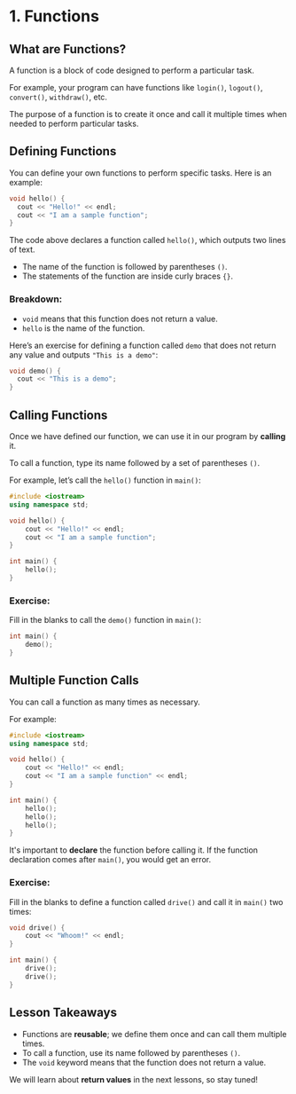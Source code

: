 # 1. Functions

## What are Functions?
A function is a block of code designed to perform a particular task.

For example, your program can have functions like `login()`, `logout()`, `convert()`, `withdraw()`, etc.

The purpose of a function is to create it once and call it multiple times when needed to perform particular tasks.

## Defining Functions
You can define your own functions to perform specific tasks. Here is an example:

```cpp
void hello() {
  cout << "Hello!" << endl;
  cout << "I am a sample function";
}
```

The code above declares a function called `hello()`, which outputs two lines of text.

- The name of the function is followed by parentheses `()`.
- The statements of the function are inside curly braces `{}`.

### Breakdown:
- `void` means that this function does not return a value.
- `hello` is the name of the function.

Here’s an exercise for defining a function called `demo` that does not return any value and outputs `"This is a demo"`:

```cpp
void demo() {
  cout << "This is a demo";
}
```

## Calling Functions
Once we have defined our function, we can use it in our program by **calling** it.

To call a function, type its name followed by a set of parentheses `()`.

For example, let’s call the `hello()` function in `main()`:

```cpp
#include <iostream>
using namespace std;

void hello() {
    cout << "Hello!" << endl;
    cout << "I am a sample function";
}

int main() {
    hello();
}
```

### Exercise:
Fill in the blanks to call the `demo()` function in `main()`:

```cpp
int main() {
    demo();
}
```

## Multiple Function Calls
You can call a function as many times as necessary.

For example:

```cpp
#include <iostream>
using namespace std;

void hello() {
    cout << "Hello!" << endl;
    cout << "I am a sample function" << endl;
}

int main() {
    hello();
    hello();
    hello();
}
```

It's important to **declare** the function before calling it. If the function declaration comes after `main()`, you would get an error.

### Exercise:
Fill in the blanks to define a function called `drive()` and call it in `main()` two times:

```cpp
void drive() {
    cout << "Whoom!" << endl;
}

int main() {
    drive();
    drive();
}
```

## Lesson Takeaways
- Functions are **reusable**; we define them once and can call them multiple times.
- To call a function, use its name followed by parentheses `()`.
- The `void` keyword means that the function does not return a value.

We will learn about **return values** in the next lessons, so stay tuned!


